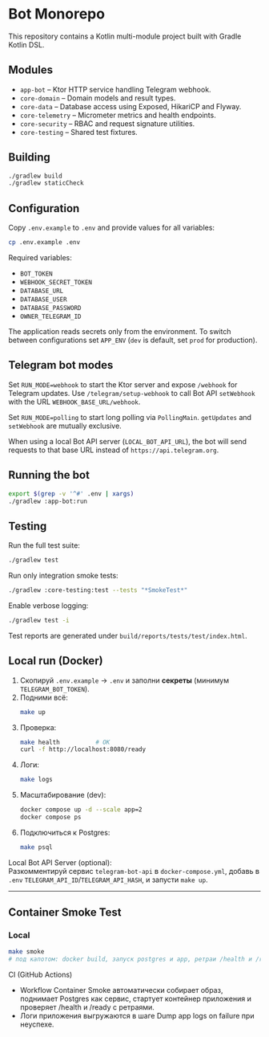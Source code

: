 # Bot Monorepo

This repository contains a Kotlin multi-module project built with Gradle Kotlin DSL.

## Modules

- `app-bot` – Ktor HTTP service handling Telegram webhook.
- `core-domain` – Domain models and result types.
- `core-data` – Database access using Exposed, HikariCP and Flyway.
- `core-telemetry` – Micrometer metrics and health endpoints.
- `core-security` – RBAC and request signature utilities.
- `core-testing` – Shared test fixtures.

## Building

```bash
./gradlew build
./gradlew staticCheck
```

## Configuration

Copy `.env.example` to `.env` and provide values for all variables:

```bash
cp .env.example .env
```

Required variables:

- `BOT_TOKEN`
- `WEBHOOK_SECRET_TOKEN`
- `DATABASE_URL`
- `DATABASE_USER`
- `DATABASE_PASSWORD`
- `OWNER_TELEGRAM_ID`

The application reads secrets only from the environment. To switch between
configurations set `APP_ENV` (`dev` is default, set `prod` for production).

## Telegram bot modes

Set `RUN_MODE=webhook` to start the Ktor server and expose `/webhook` for Telegram updates.
Use `/telegram/setup-webhook` to call Bot API `setWebhook` with the URL `WEBHOOK_BASE_URL/webhook`.

Set `RUN_MODE=polling` to start long polling via `PollingMain`.
`getUpdates` and `setWebhook` are mutually exclusive.

When using a local Bot API server (`LOCAL_BOT_API_URL`), the bot will send requests
to that base URL instead of `https://api.telegram.org`.

## Running the bot

```bash
export $(grep -v '^#' .env | xargs)
./gradlew :app-bot:run
```

## Testing

Run the full test suite:

```bash
./gradlew test
```

Run only integration smoke tests:

```bash
./gradlew :core-testing:test --tests "*SmokeTest*"
```

Enable verbose logging:

```bash
./gradlew test -i
```

Test reports are generated under `build/reports/tests/test/index.html`.


## Local run (Docker)

1. Скопируй `.env.example` → `.env` и заполни **секреты** (минимум `TELEGRAM_BOT_TOKEN`).
2. Подними всё:
   ```bash
   make up
   ```
3. Проверка:
   ```bash
   make health          # OK
   curl -f http://localhost:8080/ready
   ```
4. Логи:
   ```bash
   make logs
   ```
5. Масштабирование (dev):
   ```bash
   docker compose up -d --scale app=2
   docker compose ps
   ```
6. Подключиться к Postgres:
   ```bash
   make psql
   ```

Local Bot API Server (optional):  
Разкомментируй сервис `telegram-bot-api` в `docker-compose.yml`, добавь в `.env` `TELEGRAM_API_ID`/`TELEGRAM_API_HASH`, и запусти `make up`.

---

## Container Smoke Test

### Local
```bash
make smoke
# под капотом: docker build, запуск postgres и app, ретраи /health и /ready до 60 сек
```

CI (GitHub Actions)
- Workflow Container Smoke автоматически собирает образ, поднимает Postgres как сервис, стартует контейнер приложения и проверяет /health и /ready с ретраями.
- Логи приложения выгружаются в шаге Dump app logs on failure при неуспехе.
